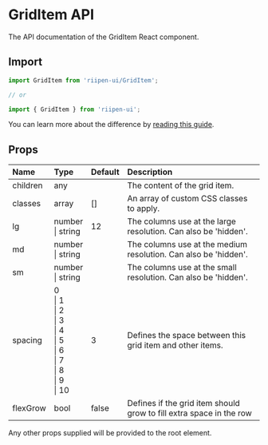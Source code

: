 <!--- This documentation is automatically generated, do not try to edit it. -->

# GridItem API

<p class="description">The API documentation of the GridItem React component.</p>

## Import

```js
import GridItem from 'riipen-ui/GridItem';

// or

import { GridItem } from 'riipen-ui';
```

You can learn more about the difference by [reading this guide](/guides/bundle-size).

## Props

| Name | Type | Default | Description |
|:-----|:-----|:--------|:------------|
| <span class="prop-name">children</span> | <span class="prop-type">any</span> |  | The content of the grid item. |
| <span class="prop-name">classes</span> | <span class="prop-type">array</span> | <span class="prop-default">[]</span> | An array of custom CSS classes to apply. |
| <span class="prop-name">lg</span> | <span class="prop-type">number<br>&#124;&nbsp;string</span> | <span class="prop-default">12</span> | The columns use at the large resolution. Can also be 'hidden'. |
| <span class="prop-name">md</span> | <span class="prop-type">number<br>&#124;&nbsp;string</span> |  | The columns use at the medium resolution. Can also be 'hidden'. |
| <span class="prop-name">sm</span> | <span class="prop-type">number<br>&#124;&nbsp;string</span> |  | The columns use at the small resolution. Can also be 'hidden'. |
| <span class="prop-name">spacing</span> | <span class="prop-type">0<br>&#124;&nbsp;1<br>&#124;&nbsp;2<br>&#124;&nbsp;3<br>&#124;&nbsp;4<br>&#124;&nbsp;5<br>&#124;&nbsp;6<br>&#124;&nbsp;7<br>&#124;&nbsp;8<br>&#124;&nbsp;9<br>&#124;&nbsp;10</span> | <span class="prop-default">3</span> | Defines the space between this grid item and other items. |
| <span class="prop-name">flexGrow</span> | <span class="prop-type">bool</span> | <span class="prop-default">false</span> | Defines if the grid item should grow to fill extra space in the row |


Any other props supplied will be provided to the root element.
